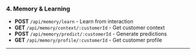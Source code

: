 ### 4. Memory & Learning

- **POST** `/api/memory/learn` - Learn from interaction
- **GET** `/api/memory/context/:customerId` - Get customer context
- **POST** `/api/memory/predict/:customerId` - Generate predictions
- **GET** `/api/memory/profile/:customerId` - Get customer profile

---
